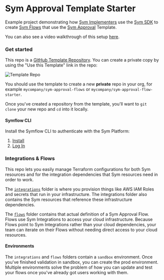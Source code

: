Sym Approval Template Starter
==================

Example project demonstrating how [Sym Implementers](https://docs.symops.com/docs/deploy-sym-platform) use the [Sym SDK](https://docs.symops.com/docs) to create [Sym Flows](https://docs.symops.com/docs/flows) that use the [Sym Approval](https://docs.symops.com/docs/sym-approval) Template.

You can also see a video walkthrough of this setup [here](https://docs.symops.com/docs/integrator-demo).


### Get started

This repo is a [GitHub Template Repository](https://help.github.com/en/articles/creating-a-repository-from-a-template). You can create a private copy by using the "Use this Template" link in the repo:

![Template Repo](https://help.github.com/assets/images/help/repository/use-this-template-button.png)

You should use the template to create a new **private** repo in your org, for example `mycompany/sym-approval-flows` or `mycompany/sym-approval-flow-starter`.

Once you've created a repository from the template, you'll want to `git clone` your new repo and `cd` into it locally.

#### Symflow CLI

Install the Symflow CLI to authenticate with the Sym Platform:

1. [Install](https://docs.symops.com/docs/install-sym-flow)
2. [Log In](https://docs.symops.com/docs/login-sym-flow)

### Integrations & Flows

This repo lets you easily manage Terraform configurations for both Sym resources and for the integration dependencies that Sym resources need in order to work.

The [`integrations`](integrations) folder is where you provision things like AWS IAM Roles and secrets that run in your infrastructure. The integrations folder also contains the Sym resources that reference these infrastructure dependencies.

The [`flows`](flows) folder contains that actual definition of a Sym Approval Flow. Flows use Sym Integrations to access your cloud infrastructure. Because Flows point to Sym Integrations rather than your cloud dependencies, your team can iterate on their Flows without needing direct access to your cloud resources.

#### Environments

The `integrations` and `flows` folders contain a `sandbox` environment. Once you've finished validation in sandbox, you can create the prod environment. Multiple environments solve the problem of how you can update and test your flows once you've already got users working with them.
